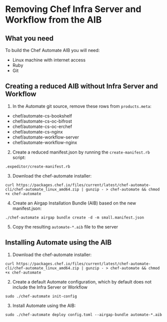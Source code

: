 # Removing Chef Infra Server and Workflow from the AIB

## What you need
To build the Chef Automate AIB you will need:
- Linux machine with internet access
- Ruby
- Git
  
  
## Creating a reduced AIB without Infra Server and Workflow
1. In the Automate git source, remove these rows from `products.meta`:

- chef/automate-cs-bookshelf
- chef/automate-cs-oc-bifrost
- chef/automate-cs-oc-erchef
- chef/automate-cs-nginx
- chef/automate-workflow-server
- chef/automate-workflow-nginx
  
2. Create a reduced manifest.json by running the `create-manifest.rb` script:
```
.expeditor/create-manifest.rb
```
  
3. Download the chef-automate installer: 
```
curl https://packages.chef.io/files/current/latest/chef-automate-cli/chef-automate_linux_amd64.zip | gunzip - > chef-automate && chmod +x chef-automate
```
  
4. Create an Airgap Installation Bundle (AIB) based on the new manifest.json:
```
./chef-automate airgap bundle create -d -m small.manifest.json
```
  
5. Copy the resulting `automate-*.aib` file to the server
  
## Installing Automate using the AIB
1. Download the chef-automate installer: 
```
curl https://packages.chef.io/files/current/latest/chef-automate-cli/chef-automate_linux_amd64.zip | gunzip - > chef-automate && chmod +x chef-automate
```
  
2. Create a default Automate configuration, which by default does not include the Infra Server or Workflow
```
sudo ./chef-automate init-config
```
  
3. Install Automate using the AIB:
```
sudo ./chef-automate deploy config.toml --airgap-bundle automate-*.aib
```
  
